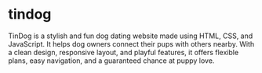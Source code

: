 # tindog
TinDog is a stylish and fun dog dating website made using HTML, CSS, and JavaScript. It helps dog owners connect their pups with others nearby. With a clean design, responsive layout, and playful features, it offers flexible plans, easy navigation, and a guaranteed chance at puppy love.
